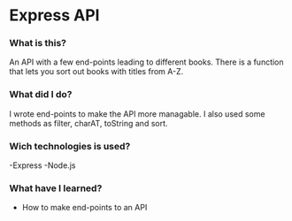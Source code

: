 # Express API

### What is this?

An API with a few end-points leading to different books. There is a function that lets you sort out books with titles from A-Z.

### What did I do?

I wrote end-points to make the API more managable. I also used some methods as filter, charAT, toString and sort.

### Wich technologies is used?

-Express
-Node.js

### What have I learned?

- How to make end-points to an API